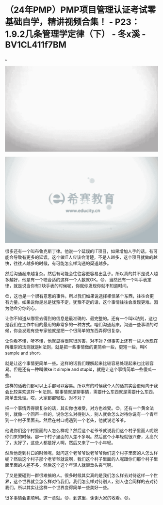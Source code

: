 # （24年PMP）PMP项目管理认证考试零基础自学，精讲视频合集！ - P23：1.9.2几条管理学定律（下） - 冬x溪 - BV1CL411f7BM

。

![](img/d2a2fac31de7febe81d44bf34ab23bc1_1.png)

![](img/d2a2fac31de7febe81d44bf34ab23bc1_2.png)

很多还有一个叫布鲁克斯丁律。他说一个延误的IT项目，如果增加人手的话，有可能会导致有更多的延误。这个做IT人应该会清楚，不是人越多，这个项目就做的越快，往往人越多的时候，有可能怎么样沟通的渠道越多。

然后沟通起来越复杂。然后有可能会往往容更容易出乱子。所以真的并不是说人越多越好，他是有一个嗯合适的这样一个人数就OK。😊，当然还有一个叫手表定律，就是说当你有2块手表的时候呢，你就你发现你就不知道时间。

😊，这也是一个很有意思的事件。所以我们如果说选择相信某个东西，往往会更有力量。如果说你是总是犹豫不定，犹豫不定的话，这个事情往往会发现更难。因为他会分你的心。

让你不知道从哪里去得到的信息是最准确的、最完整的。还有一个叫ki法则，这也是我们在工作中用的最用的非常多的一种方式。咱们沟通起来，沟通一些事项的时候，你会发现有些专家他就是把一个很简单的东西弄得很复杂。

让你看不懂，听不懂，他就显得很屌很厉害，对不对？但事实上还有一些人他现在所推崇的法则就是ki法则，就是把一些事情做的更简单一些，更短一些，叫K sample and short。

就是让这个事情更简单一些。这样的话我们理解起来比较容易处理起来也比较容易。但是还有一种叫做ke it simple and stupid，就是让这个事情简单一些傻瓜一些。

这样的话我们都可以上手都可以容易。所以有的时候我个人的话其实会更倾向于我会比较喜欢这样一ki法则。聊事情就是聊事情，需要什么东西就是需要什么东西，简单去处理。哎，大家都都轻松，对不对？

把一个事情弄得很复杂的话，其实你也难受，对方也难受。😊，还有一个黄金法则，就像一个回声一样的，说你怎么对待别人，别人就会怎么对待你说有一个青年到一个村子里面去。然后在村口呢遇到一个老头，他就说老爷爷。

他说你们这个村里面的人怎么样呢？然后这个老爷爷就说我们这个村子里面人呢跟你们来的时候，那一个村子里面的人差不多啊。然后这个小年轻就很兴奋，太高兴了，太好了，这些人都是好人啊，然后又来了一个小年轻。

然后他走到村口的时候呢，就问这个老爷爷说老爷爷你们这个村子里面的人怎么样呢？然后这个村子那个老爷爷就说啊，我们这个村子里面的人呢跟你们那个村子里面里面的人差不多，然后这个这个年轻人就很垂头丧气啊。

了又是要碰到一群很难搞的人。很多时候其实真的是我们怎么样去对待这样一个世界，这个世界就会怎么样对待我们，我们怎么样对待别人，别人也会同样的去对待我们。所以其实让这样一个世界变得简单一些美好一些。

很多事情会更顺利。这一章就。😊，到这里，谢谢大家的收看。😊。